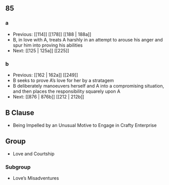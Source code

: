 ## 85
### a
- Previous: [[114]] [[178]] [[188 | 188a]] 
- B, in love with A, treats A harshly in an attempt to arouse his anger and spur him into proving his abilities
- Next: [[125 | 125a]] [[225]] 

### b
- Previous: [[162 | 162a]] [[249]] 
- B seeks to prove A’s love for her by a stratagem
- B deliberately manoeuvers herself and A into a compromising situation, and then places the responsibility squarely upon A
- Next: [[876 | 876b]] [[212 | 212b]] 

## B Clause
- Being Impelled by an Unusual Motive to Engage in Crafty Enterprise

## Group
- Love and Courtship

### Subgroup
- Love’s Misadventures

